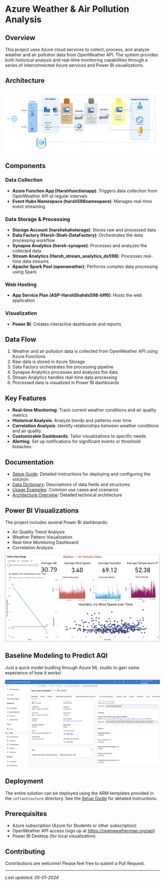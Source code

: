 # Azure Weather & Air Pollution Analysis

## Overview
This project uses Azure cloud services to collect, process, and analyze weather and air pollution data from OpenWeather API. The system provides both historical analysis and real-time monitoring capabilities through a series of interconnected Azure services and Power BI visualizations.

## Architecture
![Architecture Diagram](architecture/Architecture.png)

## Components

### Data Collection
- **Azure Function App (Harshfunctionapp)**: Triggers data collection from OpenWeather API at regular intervals
- **Event Hubs Namespace (harsh598namespace)**: Manages real-time event streaming

### Data Storage & Processing
- **Storage Account (harshshahstorage)**: Stores raw and processed data
- **Data Factory (Harsh-Shah-DataFactory)**: Orchestrates the data processing workflow
- **Synapse Analytics (harsh-synapse)**: Processes and analyzes the collected data
- **Stream Analytics (Harsh_stream_analytics_ds598)**: Processes real-time data streams
- **Apache Spark Pool (openweather)**: Performs complex data processing using Spark

### Web Hosting
- **App Service Plan (ASP-HarshShahds598-bff6)**: Hosts the web application

### Visualization
- **Power BI**: Creates interactive dashboards and reports

## Data Flow
1. Weather and air pollution data is collected from OpenWeather API using Azure Functions
2. Raw data is stored in Azure Storage
3. Data Factory orchestrates the processing pipeline
4. Synapse Analytics processes and analyzes the data
5. Stream Analytics handles real-time data processing
6. Processed data is visualized in Power BI dashboards

## Key Features
- **Real-time Monitoring**: Track current weather conditions and air quality metrics
- **Historical Analysis**: Analyze trends and patterns over time
- **Correlation Analysis**: Identify relationships between weather conditions and air quality
- **Customizable Dashboards**: Tailor visualizations to specific needs
- **Alerting**: Set up notifications for significant events or threshold breaches

## Documentation
- [Setup Guide](docs/setup-guide.md): Detailed instructions for deploying and configuring the solution
- [Data Dictionary](docs/data-dictionary.md): Descriptions of data fields and structures
- [Usage Examples](docs/usage-examples.md): Common use cases and scenarios
- [Architecture Overview](docs/architecture.md): Detailed technical architecture

## Power BI Visualizations
The project includes several Power BI dashboards:
- Air Quality Trend Analysis
- Weather Pattern Visualization
- Real-time Monitoring Dashboard
- Correlation Analysis

![Power BI Dashboard](powerbi/Dashboard1.png)

## Baseline Modeling to Predict AQI
Just a quick model buidling through Azure ML studio to gain some experience of how it works!

![MLStudio Model](Baseline_Modeling/BestModelMetrics.png)

## Deployment
The entire solution can be deployed using the ARM templates provided in the `infrastructure` directory. See the [Setup Guide](docs/setup-guide.md) for detailed instructions.

## Prerequisites
- Azure subscription (Azure for Students or other subscription)
- OpenWeather API access (sign up at https://openweathermap.org/api)
- Power BI Desktop (for local visualization)

## Contributing
Contributions are welcome! Please feel free to submit a Pull Request.

---
_Last updated: 05-01-2024_
